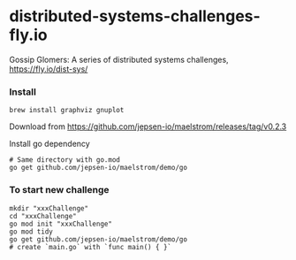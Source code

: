 # distributed-systems-challenges-fly.io
Gossip Glomers: A series of distributed systems challenges, https://fly.io/dist-sys/

### Install

```shell
brew install graphviz gnuplot
```

Download from https://github.com/jepsen-io/maelstrom/releases/tag/v0.2.3

Install go dependency
```shell
# Same directory with go.mod
go get github.com/jepsen-io/maelstrom/demo/go
```

### To start new challenge

```shell
mkdir "xxxChallenge"
cd "xxxChallenge"
go mod init "xxxChallenge"
go mod tidy
go get github.com/jepsen-io/maelstrom/demo/go
# create `main.go` with `func main() { }`
```
